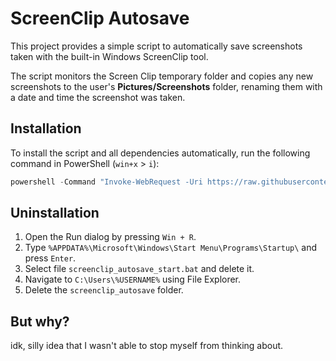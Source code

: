 # ScreenClip Autosave

This project provides a simple script to automatically save screenshots taken with the built-in Windows ScreenClip tool.

The script monitors the Screen Clip temporary folder and copies any new screenshots to the user's **Pictures/Screenshots** folder, renaming them with a date and time the screenshot was taken.

## Installation

To install the script and all dependencies automatically, run the following command in PowerShell (`win+x` > `i`):

```powershell
powershell -Command "Invoke-WebRequest -Uri https://raw.githubusercontent.com/nichind/screenclip-autosave/main/install.bat -OutFile install.bat; .\install.bat"
```

## Uninstallation

1. Open the Run dialog by pressing `Win + R`.
2. Type `%APPDATA%\Microsoft\Windows\Start Menu\Programs\Startup\` and press `Enter`.
3. Select file `screenclip_autosave_start.bat` and delete it.
4. Navigate to `C:\Users\%USERNAME%` using File Explorer.
5. Delete the `screenclip_autosave` folder.

## But why?

idk, silly idea that I wasn't able to stop myself from thinking about.

